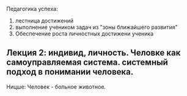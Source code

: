 
Педагогика успеха:
1) лестница достижений
2) выполнение учеником задач из "зоны ближайшего развития"
3) Обеспечение роста личностных достижени ученика

## Лекция 2: индивид, личность. Человке как самоуправляемая система. системный подход в понимании человека. 

Ницше: Человек - больное животное.

